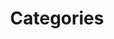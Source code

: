 ---
layout: child_layout/blog_categories
title: Categories
permalink: /blog/categories/
hero_image: /assets/img/content/heroes/friends@2x.png
---